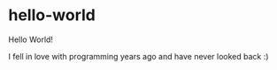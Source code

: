 # hello-world

Hello World!

I fell in love with programming years ago and have never looked back :)
